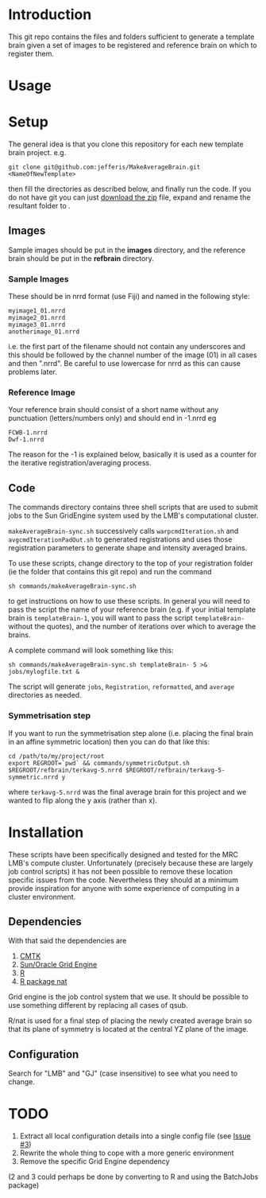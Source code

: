 # Introduction

This git repo contains the files and folders sufficient to generate a template
brain given a set of images to be registered and reference brain on which to
register them.

# Usage
# Setup

The general idea is that you clone this repository for each new template brain project. e.g.

    git clone git@github.com:jefferis/MakeAverageBrain.git <NameOfNewTemplate>

then fill the directories as described below, and finally run the code. If you do not have git
you can just [download the zip](https://github.com/jefferislab/MakeAverageBrain/archive/feature/average-on-hex.zip)
file, expand and rename the resultant folder to <NameOfNewTemplate>.

## Images

Sample images should be put in the **images** directory, and the reference brain should be put in
the **refbrain** directory.


### Sample Images

These should be in nrrd format (use Fiji) and named in the following style:

    myimage1_01.nrrd
    myimage2_01.nrrd
    myimage3_01.nrrd
    anotherimage_01.nrrd

i.e. the first part of the filename should not contain any underscores and this 
should be followed by the channel number of the image (01) in all cases and then 
".nrrd". Be careful to use lowercase for nrrd as this can cause problems later.

### Reference Image

Your reference brain should consist of a short name without any punctuation 
(letters/numbers only) and should end in -1.nrrd eg

    FCWB-1.nrrd
    Dwf-1.nrrd

The reason for the -1 is explained below, basically it is used as a counter for 
the iterative registration/averaging process.

## Code

The commands directory contains three shell scripts that are used to submit jobs to the
Sun GridEngine system used by the LMB's computational cluster.

`makeAverageBrain-sync.sh` successively calls `warpcmdIteration.sh` and `avgcmdIterationPadOut.sh`
to generated registrations and uses those registration parameters to generate shape and
intensity averaged brains.

To use these scripts, change directory to the top of your registration folder (ie the folder
that contains this git repo) and run the command

    sh commands/makeAverageBrain-sync.sh 

to get instructions on how to use these scripts. In general you will need to pass the script
the name of your reference brain (e.g. if your initial template brain is `templateBrain-1`,
you will want to pass the script `templateBrain-` without the quotes), and the number of iterations
over which to average the brains.

A complete command will look something like this:

    sh commands/makeAverageBrain-sync.sh templateBrain- 5 >& jobs/mylogfile.txt &

The script will generate `jobs`, `Registration`, `reformatted`, and `average` directories as needed.

### Symmetrisation step
If you want to run the symmetrisation step alone (i.e. placing the final brain in an affine symmetric location)
then you can do that like this:

    cd /path/to/my/project/root
    export REGROOT=`pwd` && commands/symmetricOutput.sh $REGROOT/refbrain/terkavg-5.nrrd $REGROOT/refbrain/terkavg-5-symmetric.nrrd y

where `terkavg-5.nrrd` was the final average brain for this project and we wanted to flip along the y axis (rather than x).

# Installation

These scripts have been specifically designed and tested for the MRC LMB's 
compute cluster. Unfortunately (precisely because these are largely job control 
scripts) it has not been possible to remove these location specific issues from 
the code. Nevertheless they should at a minimum provide inspiration for anyone 
with some experience of computing in a cluster environment.

## Dependencies
With that said the dependencies are

1. [CMTK](http://www.nitrc.org/projects/cmtk)
2. [Sun/Oracle Grid Engine](http://gridscheduler.sourceforge.net)
3. [R](http://www.r-project.org/)
4. [R package nat](http://cran.r-project.org/web/packages/nat/index.html)

Grid engine is the job control system that we use. It should be possible to use 
something different by replacing all cases of qsub.

R/nat is used for a final step of placing the newly created average brain so 
that its plane of symmetry is located at the central YZ plane of the image.

## Configuration

Search for "LMB" and "GJ" (case insensitive) to see what you need to change.

# TODO

1. Extract all local configuration details into a single config file (see [Issue #3](https://github.com/jefferislab/MakeAverageBrain/issues/3))
2. Rewrite the whole thing to cope with a more generic environment
3. Remove the specific Grid Engine dependency

(2 and 3 could perhaps be done by converting to R and using the BatchJobs package)
